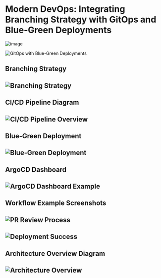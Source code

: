 # Modern DevOps: Integrating Branching Strategy with GitOps and Blue-Green Deployments
![image](https://github.com/user-attachments/assets/d6a81960-f551-4127-8d06-1e8837b9bd95)


![GitOps with Blue-Green Deployments](assets/header-image.png)

## Branching Strategy

## ![Branching Strategy](assets/branching-strategy.png)

## CI/CD Pipeline Diagram

## ![CI/CD Pipeline Overview](assets/cicd-pipeline.png)


## Blue-Green Deployment 

## ![Blue-Green Deployment](assets/blue-green-deployment.png)


## ArgoCD Dashboard 

## ![ArgoCD Dashboard Example](assets/argocd-dashboard.png)


## Workflow Example Screenshots

## ![PR Review Process](assets/pr-review.png)
## ![Deployment Success](assets/deployment-success.png)


## Architecture Overview Diagram

## ![Architecture Overview](assets/architecture-overview.png)


